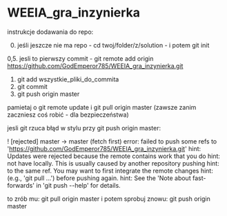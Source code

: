 # WEEIA_gra_inzynierka

instrukcje dodawania do repo:

 0. jeśli jeszcze nie ma repo - cd twoj/folder/z/solution - i potem git init 
 
 0,5. jesli to pierwszy commit - git remote add origin https://github.com/GodEmperor785/WEEIA_gra_inzynierka.git
 1. git add wszystkie_pliki_do_commita
 2. git commit
 3. git push origin master

pamietaj o git remote update i git pull origin master (zawsze zanim zaczniesz coś robić - dla bezpieczeństwa)

jesli git rzuca błąd w stylu przy git push origin master:

  ! [rejected]        master -> master (fetch first)
  error: failed to push some refs to 'https://github.com/GodEmperor785/WEEIA_gra_inzynierka.git'
  hint: Updates were rejected because the remote contains work that you do
  hint: not have locally. This is usually caused by another repository pushing
  hint: to the same ref. You may want to first integrate the remote changes
  hint: (e.g., 'git pull ...') before pushing again.
  hint: See the 'Note about fast-forwards' in 'git push --help' for details.
 
 to zrób mu: git pull origin master
 i potem sprobuj znowu: git push origin master
